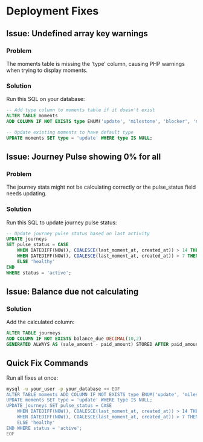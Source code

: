 # Deployment Fixes

## Issue: Undefined array key warnings

### Problem
The moments table is missing the 'type' column, causing PHP warnings when trying to display moments.

### Solution
Run this SQL on your database:

```sql
-- Add type column to moments table if it doesn't exist
ALTER TABLE moments 
ADD COLUMN IF NOT EXISTS type ENUM('update', 'milestone', 'blocker', 'note') DEFAULT 'update' AFTER journey_id;

-- Update existing moments to have default type
UPDATE moments SET type = 'update' WHERE type IS NULL;
```

## Issue: Journey Pulse showing 0% for all

### Problem
The journey stats might not be calculating correctly or the pulse_status field needs updating.

### Solution
Run this SQL to update journey pulse status:

```sql
-- Update journey pulse status based on last activity
UPDATE journeys 
SET pulse_status = CASE 
    WHEN DATEDIFF(NOW(), COALESCE(last_moment_at, created_at)) > 14 THEN 'critical'
    WHEN DATEDIFF(NOW(), COALESCE(last_moment_at, created_at)) > 7 THEN 'warning'
    ELSE 'healthy'
END
WHERE status = 'active';
```

## Issue: Balance due not calculating

### Solution
Add the calculated column:

```sql
ALTER TABLE journeys 
ADD COLUMN IF NOT EXISTS balance_due DECIMAL(10,2) 
GENERATED ALWAYS AS (sale_amount - paid_amount) STORED AFTER paid_amount;
```

## Quick Fix Commands

Run all fixes at once:

```bash
mysql -u your_user -p your_database << EOF
ALTER TABLE moments ADD COLUMN IF NOT EXISTS type ENUM('update', 'milestone', 'blocker', 'note') DEFAULT 'update' AFTER journey_id;
UPDATE moments SET type = 'update' WHERE type IS NULL;
UPDATE journeys SET pulse_status = CASE 
    WHEN DATEDIFF(NOW(), COALESCE(last_moment_at, created_at)) > 14 THEN 'critical'
    WHEN DATEDIFF(NOW(), COALESCE(last_moment_at, created_at)) > 7 THEN 'warning'
    ELSE 'healthy'
END WHERE status = 'active';
EOF
```